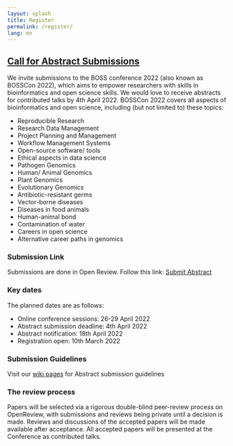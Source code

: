 ```yaml
---
layout: splash
title: Register
permalink: /register/
lang: en
---
```


## [Call for Abstract Submissions](https://openreview.net/group?id=bioinformatics-hub-ke.github.io/BOSS/2022/Conference)

We invite submissions to the BOSS conference 2022 (also known as BOSSCon 2022), which aims to empower researchers with skills in bioinformatics and open science skills. We would love to receive abstracts for contributed talks by 4th April 2022. BOSSCon 2022 covers all aspects of bioinformatics and open science, including (but not limited to) these topics:
- Reproducible Research
- Research Data Management
- Project Planning and Management
- Workflow Management Systems
- Open-source software/ tools
- Ethical aspects in data science
- Pathogen Genomics
- Human/ Animal Genomics
- Plant Genomics
- Evolutionary Genomics
- Antibiotic-resistant germs
- Vector-borne diseases
- Diseases in food animals
- Human-animal bond
- Contamination of water
- Careers in open science
- Alternative career paths in genomics

### Submission Link
Submissions are done in Open Review. Follow this link: [Submit Abstract](https://openreview.net/group?id=bioinformatics-hub-ke.github.io/BOSS/2022/Conference)

### Key dates
The planned dates are as follows:
- Online conference sessions: 26-29 April 2022
- Abstract submission deadline: 4th April 2022
- Abstract notification: 18th April 2022
- Registration open: 10th March 2022

### Submission Guidelines
Visit our [wiki pages](https://github.com/bioinformatics-hub-ke/BOSS22/wiki/How-to-Submit-Abstract) for Abstract submission guidelines

### The review process
Papers will be selected via a rigorous double-blind peer-review process on OpenReview, with submissions and reviews being private until a decision is made. Reviews and discussions of the accepted papers will be made available after acceptance. All accepted papers will be presented at the Conference as contributed talks.
